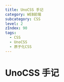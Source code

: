 ```yaml
---
title: UnoCSS 手记
category: WEB前端
subcategory: CSS
level: 2
zIndex: 90
tags:
  - CSS
  - UnoCSS
  - 原子化CSS
---
```


# UnoCSS 手记

